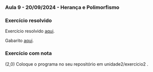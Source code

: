 ### Aula 9 - 20/09/2024 - Herança e Polimorfismo

### Exercício resolvido

Exercício resolvido [aqui](exercicio2_0.md).

Gabarito [aqui](veiculo_polimorfismo).

### Exercício com nota

(2,0) Coloque o programa no seu repositório em unidade2/exercicio2 .
